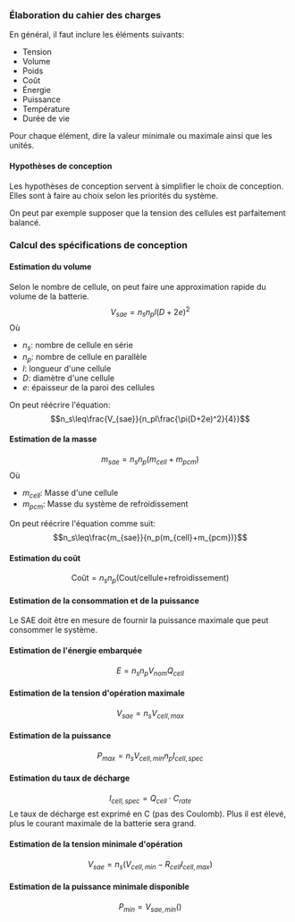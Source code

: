 ### Élaboration du cahier des charges
En général, il faut inclure les éléments suivants:
- Tension
- Volume
- Poids
- Coût
- Énergie
- Puissance
- Température
- Durée de vie

Pour chaque élément, dire la valeur minimale ou maximale ainsi que les unités. 

#### Hypothèses de conception
Les hypothèses de conception servent à simplifier le choix de conception. Elles sont à faire au choix selon les priorités du système. 

On peut par exemple supposer que la tension des cellules est parfaitement balancé.

### Calcul des spécifications de conception
#### Estimation du volume
Selon le nombre de cellule, on peut faire une approximation rapide du volume de la batterie.
$$V_{sae}=n_sn_pl(D+2e)^2$$
Où
- $n_s$: nombre de cellule en série
- $n_p$: nombre de cellule en parallèle
- $l$: longueur d'une cellule
- $D$: diamètre d'une cellule
- $e$: épaisseur de la paroi des cellules

On peut réécrire l'équation:
$$n_s\leq\frac{V_{sae}}{n_pl\frac{\pi(D+2e)^2}{4}}$$
#### Estimation de la masse
$$m_{sae}=n_sn_p(m_{cell}+m_{pcm})$$
Où
- $m_{cell}$: Masse d'une cellule
- $m_{pcm}$: Masse du système de refroidissement

On peut réécrire l'équation comme suit:
$$n_s\leq\frac{m_{sae}}{n_p(m_{cell}+m_{pcm})}$$
#### Estimation du coût
$$\textrm{Coût}=n_sn_p(\textrm{Cout/cellule+refroidissement})$$
#### Estimation de la consommation et de la puissance
Le SAE doit être en mesure de fournir la puissance maximale que peut consommer le système.
#### Estimation de l'énergie embarquée
$$E=n_sn_pV_{nom}Q_{cell}$$
#### Estimation de la tension d'opération maximale
$$V_{sae}=n_sV_{cell,max}$$
#### Estimation de la puissance
$$P_{max}=n_sV_{cell,min}n_pI_{cell,spec}$$
#### Estimation du taux de décharge
$$I_{cell,spec}=Q_{cell}\cdot C_{rate}$$
Le taux de décharge est exprimé en C (pas des Coulomb). Plus il est élevé, plus le courant maximale de la batterie sera grand.

#### Estimation de la tension minimale d'opération
$$V_{sae}=n_s(V_{cell,min}-R_{cell}I_{cell,max})$$
#### Estimation de la puissance minimale disponible
$$P_{min}=V_{sae,min}\left(\right)$$